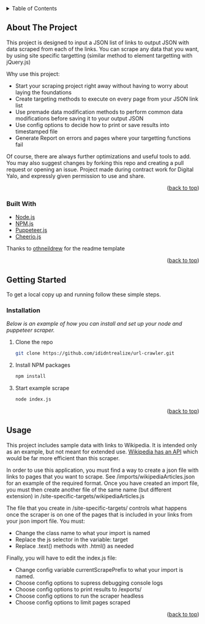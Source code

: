 
<!-- TABLE OF CONTENTS -->
<details>
  <summary>Table of Contents</summary>
  <ol>
    <li>
      <a href="#about-the-project">About The Project</a>
      <ul>
        <li><a href="#built-with">Built With</a></li>
      </ul>
    </li>
    <li>
      <a href="#getting-started">Getting Started</a>
      <ul>
        <li><a href="#installation">Installation</a></li>
      </ul>
    </li>
  </ol>
</details>



<!-- ABOUT THE PROJECT -->
## About The Project

This project is designed to input a JSON list of links to output JSON with data scraped from each of the links. You can scrape any data that you want, by using site specific targetting (similar method to element targetting with jQuery.js)

Why use this project:
* Start your scraping project right away without having to worry about laying the foundations
* Create targeting methods to execute on every page from your JSON link list
* Use premade data modification methods to perform common data modifications before saving it to your output JSON
* Use config options to decide how to print or save results into timestamped file
* Generate Report on errors and pages where your targetting functions fail

Of course, there are always further optimizations and useful tools to add. You may also suggest changes by forking this repo and creating a pull request or opening an issue. Project made during contract work for Digital Yalo, and expressly given permission to use and share.



<p align="right">(<a href="#top">back to top</a>)</p>



### Built With

* [Node.js](https://nodejs.org/)
* [NPM.js](https://www.npmjs.com/)
* [Puppeteer.js](https://github.com/puppeteer/puppeteer)
* [Cheerio.js](https://cheerio.js.org/)

Thanks to [othneildrew](https://github.com/othneildrew/Best-README-Template/blob/master/README.md) for the readme template

<p align="right">(<a href="#top">back to top</a>)</p>


<!-- GETTING STARTED -->
## Getting Started

To get a local copy up and running follow these simple steps.


### Installation

_Below is an example of how you can install and set up your node and puppeteer scraper._

1. Clone the repo
   ```sh
   git clone https://github.com/ididntrealize/url-crawler.git
   ```
2. Install NPM packages
   ```sh
   npm install
   ```
3. Start example scrape
   ```sh
   node index.js
   ```

<p align="right">(<a href="#top">back to top</a>)</p>



<!-- USAGE EXAMPLES -->
## Usage

This project includes sample data with links to Wikipedia. It is intended only as an example, but not meant for extended use. <a target="_blank" href="https://www.mediawiki.org/wiki/API:Search">Wikipedia has an API</a> which would be far more efficient than this scraper.

In order to use this application, you must find a way to create a json file with links to pages that you want to scrape. See /imports/wikipediaArticles.json for an example of the required format. Once you have created an import file, you must then create another file of the same name (but different extension) in 
/site-specific-targets/wikipediaArticles.js

The file that you create in /site-specific-targets/ controls what happens once the scraper is on one of the pages that is included in your links from your json import file. You must:
* Change the class name to what your import is named
* Replace the js selector in the variable: target
* Replace .text() methods with .html() as needed

Finally, you will have to edit the index.js file:
* Change config variable currentScrapePrefix to what your import is named. 
* Choose config options to supress debugging console logs
* Choose config options to print results to /exports/
* Choose config options to run the scraper headless
* Choose config options to limit pages scraped


<p align="right">(<a href="#top">back to top</a>)</p>
